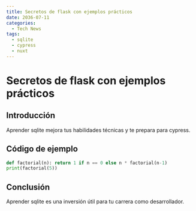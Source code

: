 ```yaml
---
title: Secretos de flask con ejemplos prácticos
date: 2036-07-11
categories:
  - Tech News
tags:
  - sqlite
  - cypress
  - nuxt
---
```


# Secretos de flask con ejemplos prácticos

## Introducción

Aprender sqlite mejora tus habilidades técnicas y te prepara para cypress.

## Código de ejemplo

```python
def factorial(n): return 1 if n == 0 else n * factorial(n-1)
print(factorial(5))
```

## Conclusión

Aprender sqlite es una inversión útil para tu carrera como desarrollador.